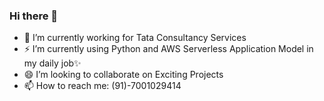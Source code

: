 ### Hi there 👋

<!--
**pranabsarkar/pranabsarkar** is a ✨ _special_ ✨ repository because its `README.md` (this file) appears on your GitHub profile.

Here are some ideas to get you started:
- 🤔 I’m looking for help with ...
- 😄 Pronouns: ...
- - 💬 Ask me about ...
-->

- 🔭 I’m currently working for Tata Consultancy Services
- ⚡ I’m currently using Python and AWS Serverless Application Model in my daily job✨
- 😄 I’m looking to collaborate on Exciting Projects
- 📫 How to reach me: (91)-7001029414

